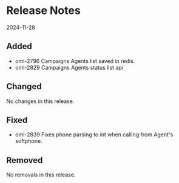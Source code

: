 # Release Notes
2024-11-28

## Added

- oml-2796 Campaigns Agents list saved in redis.
- oml-2829 Campaigns Agents status list api

## Changed

No changes in this release.

## Fixed

- oml-2839 Fixes phone parsing to int when calling from Agent's softphone.

## Removed

No removals in this release.
